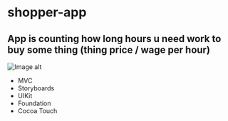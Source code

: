 # shopper-app

## App is counting how long hours u need work to buy some thing (thing price / wage per hour)

![Image alt](https://github.com/kgbska/shopper-app/raw/main/main.png)

- MVC
- Storyboards
- UIKit
- Foundation
- Cocoa Touch
